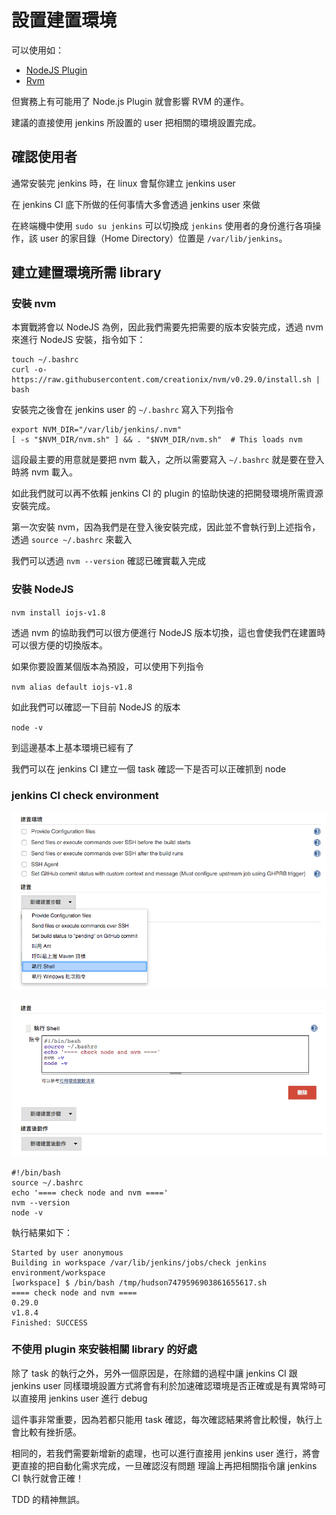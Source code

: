 設置建置環境
============

可以使用如：

- [NodeJS Plugin](https://wiki.jenkins-ci.org/display/JENKINS/NodeJS+Plugin)
- [Rvm](https://wiki.jenkins-ci.org/display/JENKINS/RVM+Plugin)

但實務上有可能用了 Node.js Plugin 就會影響 RVM 的運作。

建議的直接使用 jenkins 所設置的 user 把相關的環境設置完成。

確認使用者
----------

通常安裝完 jenkins 時，在 linux 會幫你建立 jenkins user

在 jenkins CI 底下所做的任何事情大多會透過 jenkins user 來做

在終端機中使用 `sudo su jenkins` 可以切換成 `jenkins` 使用者的身份進行各項操作，該 user 的家目錄（Home Directory）位置是 `/var/lib/jenkins`。

建立建置環境所需 library
------------------------

### 安裝 nvm

本實戰將會以 NodeJS 為例，因此我們需要先把需要的版本安裝完成，透過 nvm 來進行 NodeJS 安裝，指令如下：

```
touch ~/.bashrc
curl -o- https://raw.githubusercontent.com/creationix/nvm/v0.29.0/install.sh | bash
```

安裝完之後會在 jenkins user 的 `~/.bashrc` 寫入下列指令

```
export NVM_DIR="/var/lib/jenkins/.nvm"
[ -s "$NVM_DIR/nvm.sh" ] && . "$NVM_DIR/nvm.sh"  # This loads nvm
```

這段最主要的用意就是要把 nvm 載入，之所以需要寫入 `~/.bashrc` 就是要在登入時將 nvm 載入。

如此我們就可以再不依賴 jenkins CI 的 plugin 的協助快速的把開發環境所需資源安裝完成。

第一次安裝 nvm，因為我們是在登入後安裝完成，因此並不會執行到上述指令，透過 `source ~/.bashrc` 來載入

我們可以透過 `nvm --version` 確認已確實載入完成

### 安裝 NodeJS

`nvm install iojs-v1.8`

透過 nvm 的協助我們可以很方便進行 NodeJS 版本切換，這也會使我們在建置時可以很方便的切換版本。

如果你要設置某個版本為預設，可以使用下列指令

`nvm alias default iojs-v1.8`

如此我們可以確認一下目前 NodeJS 的版本

`node -v`

到這邊基本上基本環境已經有了

我們可以在 jenkins CI 建立一個 task 確認一下是否可以正確抓到 node

### jenkins CI check environment

![](images/env/addBuildStep.png)

![](images/env/shellScript.png)

```
#!/bin/bash
source ~/.bashrc
echo '==== check node and nvm ===='
nvm --version
node -v
```

執行結果如下：

```
Started by user anonymous
Building in workspace /var/lib/jenkins/jobs/check jenkins environment/workspace
[workspace] $ /bin/bash /tmp/hudson7479596903861655617.sh
==== check node and nvm ====
0.29.0
v1.8.4
Finished: SUCCESS
```

### 不使用 plugin 來安裝相關 library 的好處

除了 task 的執行之外，另外一個原因是，在除錯的過程中讓 jenkins CI 跟 jenkins user 同樣環境設置方式將會有利於加速確認環境是否正確或是有異常時可以直接用 jenkins user 進行 debug

這件事非常重要，因為若都只能用 task 確認，每次確認結果將會比較慢，執行上會比較有挫折感。

相同的，若我們需要新增新的處理，也可以進行直接用 jenkins user 進行，將會更直接的把自動化需求完成，一旦確認沒有問題 理論上再把相關指令讓 jenkins CI 執行就會正確！

TDD 的精神無誤。
